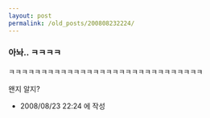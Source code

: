 ```yaml
---
layout: post
permalink: /old_posts/200808232224/
---
```


### 아놔.. ㅋㅋㅋㅋ

ㅋㅋㅋㅋㅋㅋㅋㅋㅋㅋㅋㅋㅋㅋㅋㅋㅋㅋㅋㅋㅋㅋㅋㅋㅋㅋㅋㅋㅋㅋ

왠지 알지?






- 2008/08/23 22:24 에 작성